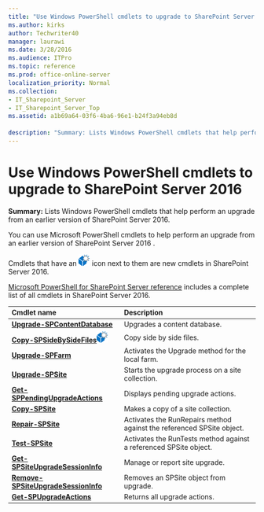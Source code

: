 ```yaml
---
title: "Use Windows PowerShell cmdlets to upgrade to SharePoint Server 2016"
ms.author: kirks
author: Techwriter40
manager: laurawi
ms.date: 3/28/2016
ms.audience: ITPro
ms.topic: reference
ms.prod: office-online-server
localization_priority: Normal
ms.collection:
- IT_Sharepoint_Server
- IT_Sharepoint_Server_Top
ms.assetid: a1b69a64-03f6-4ba6-96e1-b24f3a94eb8d

description: "Summary: Lists Windows PowerShell cmdlets that help perform an upgrade from an earlier version of SharePoint Server 2016."
---
```


# Use Windows PowerShell cmdlets to upgrade to SharePoint Server 2016

 **Summary:** Lists Windows PowerShell cmdlets that help perform an upgrade from an earlier version of SharePoint Server 2016. 
  
You can use Microsoft PowerShell cmdlets to help perform an upgrade from an earlier version of SharePoint Server 2016 .
  
Cmdlets that have an ![New cmdlet in 2016](../media/mod_icon_whatsNew_1_xs.png) icon next to them are new cmdlets in SharePoint Server 2016. 
  
[Microsoft PowerShell for SharePoint Server reference](../../../docs-conceptual/sharepoint-server/microsoft-powershell-for-sharepoint-server-reference/microsoft-powershell-for-sharepoint-server-reference.md) includes a complete list of all cmdlets in SharePoint Server 2016. 
  
|**Cmdlet name**|**Description**|
|:-----|:-----|
|**[Upgrade-SPContentDatabase](upgrade-spcontentdatabase.md)** <br/> |Upgrades a content database.  <br/> |
|**[Copy-SPSideBySideFiles](copy-spsidebysidefiles.md)**![New cmdlet in 2016](../media/mod_icon_whatsNew_1_xs.png)           <br/> |Copy side by side files.  <br/> |
|**[Upgrade-SPFarm](upgrade-spfarm.md)** <br/> |Activates the Upgrade method for the local farm.  <br/> |
|**[Upgrade-SPSite](upgrade-spsite.md)** <br/> |Starts the upgrade process on a site collection.  <br/> |
|**[Get-SPPendingUpgradeActions](get-sppendingupgradeactions.md)** <br/> |Displays pending upgrade actions.  <br/> |
|**[Copy-SPSite](copy-spsite.md)** <br/> |Makes a copy of a site collection.  <br/> |
|**[Repair-SPSite](repair-spsite.md)** <br/> |Activates the RunRepairs method against the referenced SPSite object.  <br/> |
|**[Test-SPSite](test-spsite.md)** <br/> |Activates the RunTests method against a referenced SPSite object.  <br/> |
|**[Get-SPSiteUpgradeSessionInfo](get-spsiteupgradesessioninfo.md)** <br/> |Manage or report site upgrade.  <br/> |
|**[Remove-SPSiteUpgradeSessionInfo](remove-spsiteupgradesessioninfo.md)** <br/> |Removes an SPSite object from upgrade.  <br/> |
|**[Get-SPUpgradeActions](get-spupgradeactions.md)** <br/> |Returns all upgrade actions.  <br/> |
   

